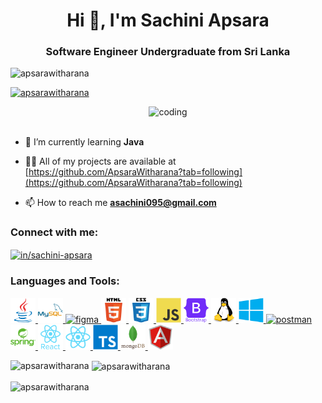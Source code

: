 <h1 align="center">Hi 👋, I'm Sachini Apsara</h1>
<h3 align="center">Software Engineer Undergraduate from Sri Lanka</h3>


<p align="left"> <img src="https://komarev.com/ghpvc/?username=apsarawitharana&label=Profile%20views&color=0e75b6&style=flat" alt="apsarawitharana" /> </p>
<p align="left"> <a href="https://github.com/ryo-ma/github-profile-trophy"><img src="https://github-profile-trophy.vercel.app/?username=apsarawitharana" alt="apsarawitharana" /></a> </p>

<div align="center">
  <img alt="coding" width="400" src="https://private-user-images.githubusercontent.com/139870293/298515140-cfea8357-3c51-48f7-a910-aca50d041375.jpg?jwt=eyJhbGciOiJIUzI1NiIsInR5cCI6IkpXVCJ9.eyJpc3MiOiJnaXRodWIuY29tIiwiYXVkIjoicmF3LmdpdGh1YnVzZXJjb250ZW50LmNvbSIsImtleSI6ImtleTUiLCJleHAiOjE3MjQ3NTUyNjYsIm5iZiI6MTcyNDc1NDk2NiwicGF0aCI6Ii8xMzk4NzAyOTMvMjk4NTE1MTQwLWNmZWE4MzU3LTNjNTEtNDhmNy1hOTEwLWFjYTUwZDA0MTM3NS5qcGc_WC1BbXotQWxnb3JpdGhtPUFXUzQtSE1BQy1TSEEyNTYmWC1BbXotQ3JlZGVudGlhbD1BS0lBVkNPRFlMU0E1M1BRSzRaQSUyRjIwMjQwODI3JTJGdXMtZWFzdC0xJTJGczMlMkZhd3M0X3JlcXVlc3QmWC1BbXotRGF0ZT0yMDI0MDgyN1QxMDM2MDZaJlgtQW16LUV4cGlyZXM9MzAwJlgtQW16LVNpZ25hdHVyZT0wMmViMThhZDBiZjM2YTc4NTJhMTVkMjEyOWRkY2IwZjI2MTMzY2RlZTdlZTNkZjllMjg1YmNjOThkNzFiOWI3JlgtQW16LVNpZ25lZEhlYWRlcnM9aG9zdCZhY3Rvcl9pZD0wJmtleV9pZD0wJnJlcG9faWQ9MCJ9.rauyAHTY2YjuyVZ_UGxZTey-XLlPOmS7hCT1T8gwYgA">
</div>

<br>


- 🌱 I’m currently learning **Java**
  
- 👨‍💻 All of my projects are available at [https://github.com/ApsaraWitharana?tab=following](https://github.com/ApsaraWitharana?tab=following)

- 📫 How to reach me **asachini095@gmail.com**

<h3 align="left">Connect with me:</h3>
<p align="left">
<a href="https://linkedin.com/in/in/sachini-apsara" target="blank"><img align="center" src="https://raw.githubusercontent.com/rahuldkjain/github-profile-readme-generator/master/src/images/icons/Social/linked-in-alt.svg" alt="in/sachini-apsara" height="30" width="40" /></a>
</p>

<h3 align="left">Languages and Tools:</h3>
<p align="left">
  <a href="https://www.java.com" target="_blank" rel="noreferrer">
    <img src="https://raw.githubusercontent.com/devicons/devicon/master/icons/java/java-original.svg" alt="java" width="40" height="40"/>
  </a>
  <a href="https://www.mysql.com/" target="_blank" rel="noreferrer">
    <img src="https://raw.githubusercontent.com/devicons/devicon/master/icons/mysql/mysql-original-wordmark.svg" alt="mysql" width="40" height="40"/>
  </a>
  <a href="https://www.figma.com/" target="_blank" rel="noreferrer">
    <img src="https://www.vectorlogo.zone/logos/figma/figma-icon.svg" alt="figma" width="40" height="40"/>
  </a>
  <a href="https://www.w3.org/html/" target="_blank" rel="noreferrer">
    <img src="https://raw.githubusercontent.com/devicons/devicon/master/icons/html5/html5-original-wordmark.svg" alt="html5" width="40" height="40"/>
  </a>
  <a href="https://www.w3schools.com/css/" target="_blank" rel="noreferrer">
    <img src="https://raw.githubusercontent.com/devicons/devicon/master/icons/css3/css3-original-wordmark.svg" alt="css3" width="40" height="40"/>
  </a>
  <a href="https://www.javascript.com/" target="_blank" rel="noreferrer">
    <img src="https://raw.githubusercontent.com/devicons/devicon/master/icons/javascript/javascript-original.svg" alt="javascript" width="40" height="40"/>
  </a>
  <a href="https://getbootstrap.com/" target="_blank" rel="noreferrer">
    <img src="https://raw.githubusercontent.com/devicons/devicon/master/icons/bootstrap/bootstrap-plain-wordmark.svg" alt="bootstrap" width="40" height="40"/>
  </a>
  <a href="https://www.linux.org/" target="_blank" rel="noreferrer">
    <img src="https://raw.githubusercontent.com/devicons/devicon/master/icons/linux/linux-original.svg" alt="linux" width="40" height="40"/>
  </a>
  <a href="https://www.microsoft.com/en-us/windows" target="_blank" rel="noreferrer">
    <img src="https://raw.githubusercontent.com/devicons/devicon/master/icons/windows8/windows8-original.svg" alt="windows" width="40" height="40"/>
  </a>
   <a href="https://www.postman.com/" target="_blank" rel="noreferrer">
    <img src="https://www.vectorlogo.zone/logos/getpostman/getpostman-icon.svg" alt="postman" width="40" height="40"/>
  </a>
  <a href="https://spring.io/" target="_blank" rel="noreferrer">
    <img src="https://raw.githubusercontent.com/devicons/devicon/master/icons/spring/spring-original-wordmark.svg" alt="spring" width="40" height="40"/>
  </a>
  <a href="https://reactjs.org/" target="_blank" rel="noreferrer">
    <img src="https://raw.githubusercontent.com/devicons/devicon/master/icons/react/react-original-wordmark.svg" alt="react" width="40" height="40"/>
  </a>
  <a href="https://reactnative.dev/" target="_blank" rel="noreferrer">
    <img src="https://raw.githubusercontent.com/devicons/devicon/master/icons/react/react-original.svg" alt="reactnative" width="40" height="40"/>
  </a>
  <a href="https://www.typescriptlang.org/" target="_blank" rel="noreferrer">
    <img src="https://raw.githubusercontent.com/devicons/devicon/master/icons/typescript/typescript-original.svg" alt="typescript" width="40" height="40"/>
  </a>
  <a href="https://www.mongodb.com/" target="_blank" rel="noreferrer">
    <img src="https://raw.githubusercontent.com/devicons/devicon/master/icons/mongodb/mongodb-original-wordmark.svg" alt="mongodb" width="40" height="40"/>
  </a>
  <a href="https://angular.io/" target="_blank" rel="noreferrer">
    <img src="https://raw.githubusercontent.com/devicons/devicon/master/icons/angularjs/angularjs-original.svg" alt="angular" width="40" height="40"/>
  </a>
</p>


<p><img align="left" src="https://github-readme-stats.vercel.app/api/top-langs?username=apsarawitharana&show_icons=true&locale=en&layout=compact" alt="apsarawitharana" /></p>

<p>&nbsp;<img align="center" src="https://github-readme-stats.vercel.app/api?username=apsarawitharana&show_icons=true&locale=en" alt="apsarawitharana" /></p>

<p><img align="center" src="https://github-readme-streak-stats.herokuapp.com/?user=apsarawitharana&" alt="apsarawitharana" /></p>
